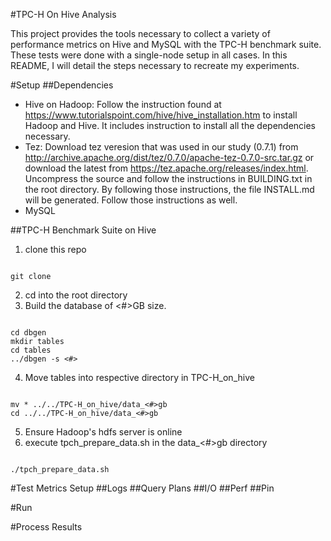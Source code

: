 #TPC-H On Hive Analysis

This project provides the tools necessary to collect a variety of performance metrics on Hive and MySQL with the TPC-H benchmark suite. These tests were done with a single-node setup in all cases. In this README, I will detail the steps necessary to recreate my experiments.

#Setup
##Dependencies
- Hive on Hadoop: Follow the instruction found at https://www.tutorialspoint.com/hive/hive_installation.htm to install Hadoop and Hive. It includes instruction to install all the dependencies necessary.
- Tez: Download tez veresion that was used in our study (0.7.1) from http://archive.apache.org/dist/tez/0.7.0/apache-tez-0.7.0-src.tar.gz or download the latest from https://tez.apache.org/releases/index.html. Uncompress the source and follow the instructions in BUILDING.txt in the root directory. By following those instructions, the file INSTALL.md will be generated. Follow those instructions as well.
- MySQL

##TPC-H Benchmark Suite on Hive
1. clone this repo
  ```
  
  git clone 
  ```
2. cd into the root directory
3. Build the database of <#>GB size.
  ```
  
  cd dbgen
  mkdir tables
  cd tables
  ../dbgen -s <#>
  ```
4. Move tables into respective directory in TPC-H_on_hive
  ```
  
  mv * ../../TPC-H_on_hive/data_<#>gb
  cd ../../TPC-H_on_hive/data_<#>gb
  ```
5. Ensure Hadoop's hdfs server is online
6. execute tpch_prepare_data.sh in the data\_<#>gb directory
  ```
  
  ./tpch_prepare_data.sh
  ```

#Test Metrics Setup
##Logs
##Query Plans
##I/O
##Perf
##Pin

#Run

#Process Results
